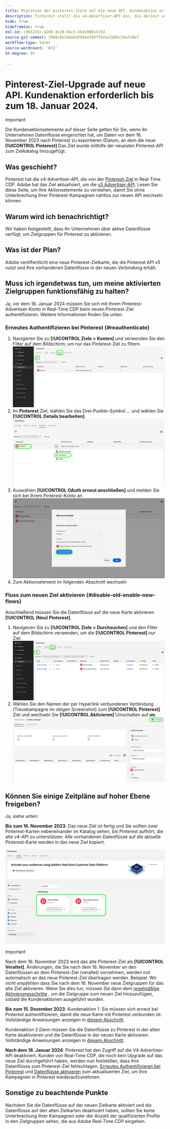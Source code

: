 ```yaml
---
title: Migration der pinterest-Ziele auf die neue API. Kundenaktion erforderlich.
description: Pinterest stellt die v4-Advertiser-API ein, die derzeit vom Pinterest-Ziel in Real-Time CDP verwendet wird. Machen Sie sich mit Ihren Aktionselementen vertraut, um ohne Unterbrechung Ihrer Pinterest-Kampagnen nahtlos zur neuen API zu wechseln.
hide: true
hidefromtoc: true
exl-id: c965235c-4208-4c28-9ac5-eb4c0061515d
source-git-commit: 3968c8e2a0ebd2084a7047fb41e2b85c5da7a6e7
workflow-type: tm+mt
source-wordcount: '672'
ht-degree: 0%

---
```


# Pinterest-Ziel-Upgrade auf neue API. Kundenaktion erforderlich bis zum 18. Januar 2024.

>[!IMPORTANT]
>
>Die Kundenaktionselemente auf dieser Seite gelten für Sie, wenn Ihr Unternehmen Datenflüsse eingerichtet hat, um Daten vor dem 16. November 2023 nach Pinterest zu exportieren (Datum, an dem die neue **[!UICONTROL Pinterest]** Das Ziel wurde mithilfe der neuesten Pinterest-API zum Zielkatalog hinzugefügt.

## Was geschieht?

Pinterest hat die v4-Advertiser-API, die von der [Pinterest-Ziel](/help/destinations/catalog/advertising/pinterest.md) in Real-Time CDP. Adobe hat das Ziel aktualisiert, um die [v5 Advertiser-API](https://developers.pinterest.com/docs/getting-started/migration/). Lesen Sie diese Seite, um Ihre Aktionselemente zu verstehen, damit Sie ohne Unterbrechung Ihrer Pinterest-Kampagnen nahtlos zur neuen API wechseln können.

## Warum wird ich benachrichtigt?

Wir haben festgestellt, dass Ihr Unternehmen über aktive Datenflüsse verfügt, um Zielgruppen für Pinterest zu aktivieren.

## Was ist der Plan?

Adobe veröffentlicht eine neue Pinterest-Zielkarte, die die Pinterest API v5 nutzt und Ihre vorhandenen Datenflüsse in der neuen Verbindung erhält.

## Muss ich irgendetwas tun, um meine aktivierten Zielgruppen funktionsfähig zu halten?

Ja, vor dem 18. Januar 2024 müssen Sie sich mit Ihrem Pinterest-Advertiser-Konto in Real-Time CDP beim neuen Pinterest-Ziel authentifizieren. Weitere Informationen finden Sie unten.

### Erneutes Authentifizieren bei Pinterest {#reauthenticate}

1. Navigieren Sie zu **[!UICONTROL Ziele > Konten]** und verwenden Sie den Filter auf dem Bildschirm, um nur das Pinterest-Ziel zu filtern.
   ![Nur Pinterest-Konten filtern](/help/destinations/assets/catalog/advertising/pinterest-migration/filter-pinterest-acconts-only.png)
2. Im **Pinterest** Ziel, wählen Sie das Drei-Punkte-Symbol ... und wählen Sie **[!UICONTROL Details bearbeiten]**.
   ![Details bearbeiten](/help/destinations/assets/catalog/advertising/pinterest-migration/edit-details-pinterest.png)
3. Auswählen **[!UICONTROL OAuth erneut anschließen]** und melden Sie sich bei Ihrem Pinterest-Konto an.
   ![Wählen Sie &quot;OAuth erneut verbinden&quot;aus.](/help/destinations/assets/catalog/advertising/pinterest-migration/reconnect-oauth-pinterest.png)
4. Zum Aktionselement im folgenden Abschnitt wechseln

### Fluss zum neuen Ziel aktivieren {#disable-old-enable-new-flows}

Anschließend müssen Sie die Datenflüsse auf die neue Karte aktivieren **[!UICONTROL (Neu) Pinterest]**.

1. Navigieren Sie zu **[!UICONTROL Ziele > Durchsuchen]** und den Filter auf dem Bildschirm verwenden, um die **[!UICONTROL Pinterest]** nur Ziel.
   ![Filtern von Pinterest-Datenflüssen nur auf der Registerkarte Durchsuchen](/help/destinations/assets/catalog/advertising/pinterest-migration/filter-pinterest-browse.png)
2. Wählen Sie den Namen der per Hyperlink verbundenen Verbindung (Treuekampagne im obigen Screenshot) zum **[!UICONTROL Pinterest]** Ziel und wechseln Sie **[!UICONTROL Aktivieren]** Umschalten auf **on**.
   ![Aktivieren für neue Verbindungen und Deaktivieren für alte Verbindungen](/help/destinations/assets/catalog/advertising/pinterest-migration/enable-disable-toggle-new-destination.png)

<!--

While no disruption to your campaigns is expected, remember to check in the Pinterest UI that everything works as expected.

-->

## Können Sie einige Zeitpläne auf hoher Ebene freigeben?

Ja, siehe unten:

**Bis zum 16. November 2023**: Das neue Ziel ist fertig und Sie sollten zwei Pinterest-Karten nebeneinander im Katalog sehen, bis Pinterest aufhört, die alte v4-API zu unterstützen. Alle vorhandenen Datenflüsse auf die aktuelle Pinterest-Karte werden in das neue Ziel kopiert.

![Altes und neues Pinterest-Ziel nebeneinander](/help/destinations/assets/catalog/advertising/pinterest-migration/pinterest-two-cards-side-by-side.png)

>[!IMPORTANT]
>
>Nach dem 16. November 2023 wird das alte Pinterest-Ziel als **[!UICONTROL Veraltet]**. <span class="preview">Änderungen, die Sie nach dem 16. November an den Datenflüssen an dem Pinterest-Ziel (veraltet) vornehmen, werden *not* automatisch an das neue Pinterest-Ziel übertragen werden. </span>
>Beispiel: Wir *nicht empfehlen* dass Sie nach dem 16. November neue Zielgruppen für das alte Ziel aktivieren. Wenn Sie dies tun, müssen Sie dann dem [regelmäßige Aktivierungsschritte](/help/destinations/ui/activate-segment-streaming-destinations.md) , um die Zielgruppe zum neuen Ziel hinzuzufügen, sobald die Kundenaktionen ausgeführt wurden.

**Bis zum 15. Dezember 2023**: <span class="preview">Kundenaktion 1</span>. Sie müssen sich erneut bei Pinterest authentifizieren, damit die neue Karte mit Pinterest verbunden ist. Vollständige Anweisungen anzeigen in [diesem Abschnitt](#reauthenticate).

<span class="preview">Kundenaktion 2</span>.Dann müssen Sie die Datenflüsse zu Pinterest in der alten Karte deaktivieren und die Datenflüsse in der neuen Karte aktivieren. Vollständige Anweisungen anzeigen in [diesem Abschnitt](#disable-old-enable-new-flows).

<!--

>[!IMPORTANT]
>
>After December 15th, 2023, Adobe does not guarantee the integrity of dataflows to the old **[!UICONTROL (Deprecating) Pinterest]** destination.

-->

**Nach dem 18. Januar 2024**: <span class="preview">Pinterest hat den Zugriff auf die V4-Advertiser-API deaktiviert. Kunden von Real-Time CDP, die noch kein Upgrade auf das neue Ziel durchgeführt haben, werden nun feststellen, dass ihre Datenflüsse zum Pinterest-Ziel fehlschlagen. [Erneutes Authentifizieren bei Pinterest](#reauthenticate) und [Datenflüsse aktivieren](#disable-old-enable-new-flows) zum aktualisierten Ziel, um Ihre Kampagnen in Pinterest wiederaufzunehmen</span>.

## Sonstige zu beachtende Punkte

Nachdem Sie die Datenflüsse auf der neuen Zielkarte aktiviert und die Datenflüsse auf den alten Zielkarten deaktiviert haben, sollten Sie keine Unterbrechung Ihrer Kampagnen oder der Anzahl der qualifizierten Profile in den Zielgruppen sehen, die aus Adobe Real-Time CDP eingehen.
